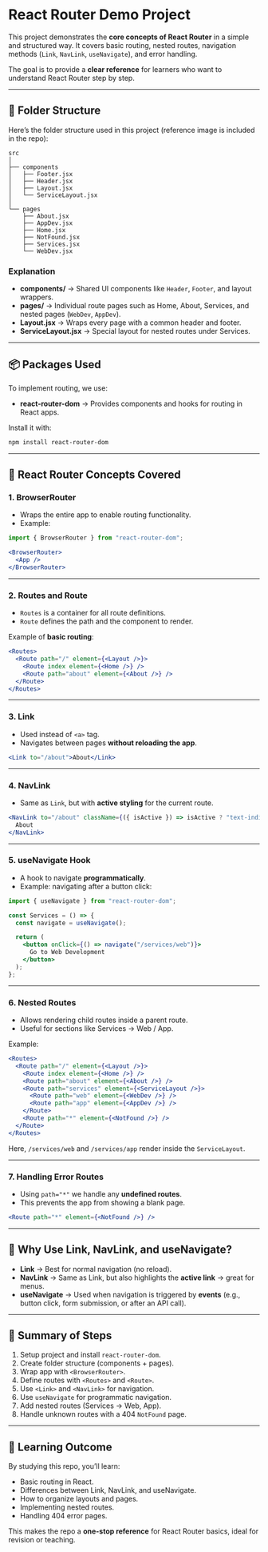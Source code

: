# React Router Demo Project

This project demonstrates the **core concepts of React Router** in a simple and structured way. It covers basic routing, nested routes, navigation methods (`Link`, `NavLink`, `useNavigate`), and error handling.  

The goal is to provide a **clear reference** for learners who want to understand React Router step by step.

---

## 📂 Folder Structure

Here’s the folder structure used in this project (reference image is included in the repo):

```
src
│
├── components
│   ├── Footer.jsx
│   ├── Header.jsx
│   ├── Layout.jsx
│   └── ServiceLayout.jsx
│
└── pages
    ├── About.jsx
    ├── AppDev.jsx
    ├── Home.jsx
    ├── NotFound.jsx
    ├── Services.jsx
    └── WebDev.jsx
```

### Explanation
- **components/** → Shared UI components like `Header`, `Footer`, and layout wrappers.  
- **pages/** → Individual route pages such as Home, About, Services, and nested pages (`WebDev`, `AppDev`).  
- **Layout.jsx** → Wraps every page with a common header and footer.  
- **ServiceLayout.jsx** → Special layout for nested routes under Services.  

---

## 📦 Packages Used

To implement routing, we use:  
- **react-router-dom** → Provides components and hooks for routing in React apps.  

Install it with:  
```bash
npm install react-router-dom
```

---

## 🚦 React Router Concepts Covered

### 1. **BrowserRouter**
- Wraps the entire app to enable routing functionality.  
- Example:  
```jsx
import { BrowserRouter } from "react-router-dom";

<BrowserRouter>
  <App />
</BrowserRouter>
```

---

### 2. **Routes and Route**
- `Routes` is a container for all route definitions.  
- `Route` defines the path and the component to render.  

Example of **basic routing**:
```jsx
<Routes>
  <Route path="/" element={<Layout />}>
    <Route index element={<Home />} />
    <Route path="about" element={<About />} />
  </Route>
</Routes>
```

---

### 3. **Link**
- Used instead of `<a>` tag.  
- Navigates between pages **without reloading the app**.  

```jsx
<Link to="/about">About</Link>
```

---

### 4. **NavLink**
- Same as `Link`, but with **active styling** for the current route.  

```jsx
<NavLink to="/about" className={({ isActive }) => isActive ? "text-indigo-400" : ""}>
  About
</NavLink>
```

---

### 5. **useNavigate Hook**
- A hook to navigate **programmatically**.  
- Example: navigating after a button click:  

```jsx
import { useNavigate } from "react-router-dom";

const Services = () => {
  const navigate = useNavigate();

  return (
    <button onClick={() => navigate("/services/web")}>
      Go to Web Development
    </button>
  );
};
```

---

### 6. **Nested Routes**
- Allows rendering child routes inside a parent route.  
- Useful for sections like Services → Web / App.  

Example:
```jsx
<Routes>
  <Route path="/" element={<Layout />}>
    <Route index element={<Home />} />
    <Route path="about" element={<About />} />
    <Route path="services" element={<ServiceLayout />}>
      <Route path="web" element={<WebDev />} />
      <Route path="app" element={<AppDev />} />
    </Route>
    <Route path="*" element={<NotFound />} />
  </Route>
</Routes>
```

Here, `/services/web` and `/services/app` render inside the `ServiceLayout`.

---

### 7. **Handling Error Routes**
- Using `path="*"` we handle any **undefined routes**.  
- This prevents the app from showing a blank page.  

```jsx
<Route path="*" element={<NotFound />} />
```

---

## 🧭 Why Use Link, NavLink, and useNavigate?

- **Link** → Best for normal navigation (no reload).  
- **NavLink** → Same as Link, but also highlights the **active link** → great for menus.  
- **useNavigate** → Used when navigation is triggered by **events** (e.g., button click, form submission, or after an API call).  

---

## 📑 Summary of Steps

1. Setup project and install `react-router-dom`.  
2. Create folder structure (components + pages).  
3. Wrap app with `<BrowserRouter>`.  
4. Define routes with `<Routes>` and `<Route>`.  
5. Use `<Link>` and `<NavLink>` for navigation.  
6. Use `useNavigate` for programmatic navigation.  
7. Add nested routes (Services → Web, App).  
8. Handle unknown routes with a 404 `NotFound` page.  

---

## 🎯 Learning Outcome

By studying this repo, you’ll learn:
- Basic routing in React.  
- Differences between Link, NavLink, and useNavigate.  
- How to organize layouts and pages.  
- Implementing nested routes.  
- Handling 404 error pages.  

This makes the repo a **one-stop reference** for React Router basics, ideal for revision or teaching.  
